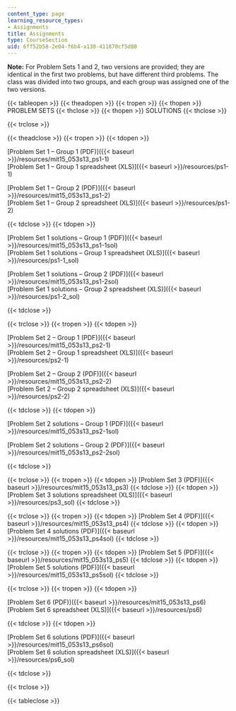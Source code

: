 ```yaml
---
content_type: page
learning_resource_types:
- Assignments
title: Assignments
type: CourseSection
uid: 6ff52b58-2e04-f6b4-a130-411870cf5d80
---
```


**Note:** For Problem Sets 1 and 2, two versions are provided; they are identical in the first two problems, but have different third problems. The class was divided into two groups, and each group was assigned one of the two versions.

{{< tableopen >}}
{{< theadopen >}}
{{< tropen >}}
{{< thopen >}}
PROBLEM SETS
{{< thclose >}}
{{< thopen >}}
SOLUTIONS
{{< thclose >}}

{{< trclose >}}

{{< theadclose >}}
{{< tropen >}}
{{< tdopen >}}


[Problem Set 1 – Group 1 (PDF)]({{< baseurl >}}/resources/mit15_053s13_ps1-1)  
[Problem Set 1 – Group 1 spreadsheet (XLS)]({{< baseurl >}}/resources/ps1-1)

[Problem Set 1 – Group 2 (PDF)]({{< baseurl >}}/resources/mit15_053s13_ps1-2)  
[Problem Set 1 – Group 2 spreadsheet (XLS)]({{< baseurl >}}/resources/ps1-2)


{{< tdclose >}}
{{< tdopen >}}


[Problem Set 1 solutions – Group 1 (PDF)]({{< baseurl >}}/resources/mit15_053s13_ps1-1sol)  
[Problem Set 1 solutions – Group 1 spreadsheet (XLS)]({{< baseurl >}}/resources/ps1-1_sol)

[Problem Set 1 solutions – Group 2 (PDF)]({{< baseurl >}}/resources/mit15_053s13_ps1-2sol)  
[Problem Set 1 solutions – Group 2 spreadsheet (XLS)]({{< baseurl >}}/resources/ps1-2_sol)


{{< tdclose >}}

{{< trclose >}}
{{< tropen >}}
{{< tdopen >}}


[Problem Set 2 – Group 1 (PDF)]({{< baseurl >}}/resources/mit15_053s13_ps2-1)  
[Problem Set 2 – Group 1 spreadsheet (XLS)]({{< baseurl >}}/resources/ps2-1)

[Problem Set 2 – Group 2 (PDF)]({{< baseurl >}}/resources/mit15_053s13_ps2-2)  
[Problem Set 2 – Group 2 spreadsheet (XLS)]({{< baseurl >}}/resources/ps2-2)


{{< tdclose >}}
{{< tdopen >}}


[Problem Set 2 solutions – Group 1 (PDF)]({{< baseurl >}}/resources/mit15_053s13_ps2-1sol)

[Problem Set 2 solutions – Group 2 (PDF)]({{< baseurl >}}/resources/mit15_053s13_ps2-2sol)


{{< tdclose >}}

{{< trclose >}}
{{< tropen >}}
{{< tdopen >}}
[Problem Set 3 (PDF)]({{< baseurl >}}/resources/mit15_053s13_ps3)
{{< tdclose >}}
{{< tdopen >}}
[Problem Set 3 solutions spreadsheet (XLS)]({{< baseurl >}}/resources/ps3_sol)
{{< tdclose >}}

{{< trclose >}}
{{< tropen >}}
{{< tdopen >}}
[Problem Set 4 (PDF)]({{< baseurl >}}/resources/mit15_053s13_ps4)
{{< tdclose >}}
{{< tdopen >}}
[Problem Set 4 solutions (PDF)]({{< baseurl >}}/resources/mit15_053s13_ps4sol)
{{< tdclose >}}

{{< trclose >}}
{{< tropen >}}
{{< tdopen >}}
[Problem Set 5 (PDF)]({{< baseurl >}}/resources/mit15_053s13_ps5)
{{< tdclose >}}
{{< tdopen >}}
[Problem Set 5 solutions (PDF)]({{< baseurl >}}/resources/mit15_053s13_ps5sol)
{{< tdclose >}}

{{< trclose >}}
{{< tropen >}}
{{< tdopen >}}


[Problem Set 6 (PDF)]({{< baseurl >}}/resources/mit15_053s13_ps6)  
[Problem Set 6 spreadsheet (XLS)]({{< baseurl >}}/resources/ps6)


{{< tdclose >}}
{{< tdopen >}}


[Problem Set 6 solutions (PDF)]({{< baseurl >}}/resources/mit15_053s13_ps6sol)  
[Problem Set 6 solution spreadsheet (XLS)]({{< baseurl >}}/resources/ps6_sol)


{{< tdclose >}}

{{< trclose >}}

{{< tableclose >}}
